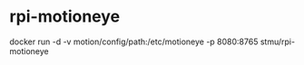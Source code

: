 # rpi-motioneye

docker run -d -v motion/config/path:/etc/motioneye -p 8080:8765 stmu/rpi-motioneye
